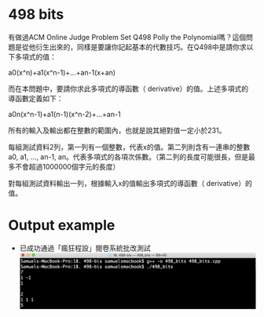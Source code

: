 # 498 bits 

有做過ACM Online Judge Problem Set Q498 Polly the Polynomial嗎？這個問題是從他衍生出來的，同樣是要讓你記起基本的代數技巧。在Q498中是請你求以下多項式的值：


a0(x^n)+a1(x^n-1)+...+an-1(x+an) 

而在本問題中，要請你求此多項式的導函數（ derivative）的值。上述多項式的 導函數定義如下：


a0n(x^n-1)+a1(n-1)(x^n-2)+...+an-1 

所有的輸入及輸出都在整數的範圍內，也就是說其絕對值一定小於231。

每組測試資料2列，第一列有一個整數，代表x的值。第二列則含有一連串的整數a0, a1, ..., an-1, an。代表多項式的各項次係數。（第二列的長度可能很長，但是最多不會超過1000000個字元的長度）


對每組測試資料輸出一列，根據輸入x的值輸出多項式的導函數（ derivative）的值。 

# Output example
* 已成功通過「瘋狂程設」閱卷系統批改測試 
![image](https://github.com/Samuelchi861008/CPE-498bis_10268/blob/master/結果.png)

